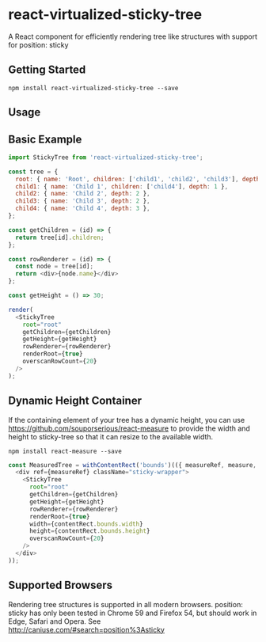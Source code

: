 # react-virtualized-sticky-tree
A React component for efficiently rendering tree like structures with support for position: sticky

## Getting Started

`npm install react-virtualized-sticky-tree --save`

## Usage

## Basic Example

```js
import StickyTree from 'react-virtualized-sticky-tree';

const tree = {
  root: { name: 'Root', children: ['child1', 'child2', 'child3'], depth: 0 },
  child1: { name: 'Child 1', children: ['child4'], depth: 1 },
  child2: { name: 'Child 2', depth: 2 },
  child3: { name: 'Child 3', depth: 2 },
  child4: { name: 'Child 4', depth: 3 },
};

const getChildren = (id) => {
  return tree[id].children;
};

const rowRenderer = (id) => {
  const node = tree[id];
  return <div>{node.name}</div>
};

const getHeight = () => 30;

render(
  <StickyTree
    root="root"
    getChildren={getChildren}
    getHeight={getHeight}
    rowRenderer={rowRenderer}
    renderRoot={true}
    overscanRowCount={20}
  />
);
```

## Dynamic Height Container

If the containing element of your tree has a dynamic height, you can use https://github.com/souporserious/react-measure to provide the width and height to sticky-tree so that it can resize to the available width.

`npm install react-measure --save`

```js
const MeasuredTree = withContentRect('bounds')(({ measureRef, measure, contentRect }) => (
  <div ref={measureRef} className="sticky-wrapper">
    <StickyTree
      root="root"
      getChildren={getChildren}
      getHeight={getHeight}
      rowRenderer={rowRenderer}
      renderRoot={true}
      width={contentRect.bounds.width}
      height={contentRect.bounds.height}
      overscanRowCount={20}
    />
  </div>
));
```

## Supported Browsers

Rendering tree structures is supported in all modern browsers. position: sticky has only been tested in Chrome 59 and Firefox 54, but should work in Edge, Safari and Opera. See http://caniuse.com/#search=position%3Asticky
